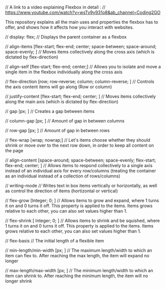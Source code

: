 // A link to a video explaining Flexbox in detail :
// https://www.youtube.com/watch?v=wsTv9y931o8&ab_channel=Coding2GO

This repository explains all the main uses and properties the flexbox has to offer, and shows how it affects how you interact with websites.

// display: flex;
// Displays the parent container as a flexbox

// align-items [flex-start; flex-end; center; space-between; space-around; space-evenly; ]
// Moves items collectively along the cross axis (which is dictated by flex-direction)

// align-self [flex-start; flex-end; center;]
// Allows you to isolate and move a single item in the flexbox individually along the cross axis

// flex-direction [row; row-reverse; column; column-reverse; ]
// Controls the axis content items will go along (Row or column)

// justify-content [flex-start; flex-end; center; ] 
// Moves items collectively along the main axis (which is dictated by flex-direction)

// gap [px; ]
// Creates a gap between items

// column-gap [px; ]
// Amount of gap in between columns

// row-gap [px; ]
// Amount of gap in between rows

// flex-wrap [wrap; nowrap;]
// Let's items choose whether they should shrink or move over to the next row down, in order to keep all content on the page

// align-content [space-around; space-between; space-evenly; flex-start; flex-end; center; ]
// Allows items to respond collectively to a single axis instead of an individual axis for every row/columns (treating the container as an individual instead of a collection of rows/columns)

// writing-mode
// Writes text in box items vertically or horizontally, as well as control the direction of items (hortizontal or vertical)

// flex-grow [Integer; 0; ]
// Allows items to grow and expand, where 1 turns it on and 0 turns it off. This property is applied to the items. Items grows relative to each other, you can also set values higher than 1.

// flex-shrink [ Integer; 0; ]
// Allows items to shrink and be squished, where 1 turns it on and 0 turns it off. This property is applied to the items. Items grows relative to each other, you can also set values higher than 1.

// flex-basis
// The initial length of a flexible item 

// min-length/min-width [px; ]
// The maximum length/width to which an item can flex to. After reaching the max length, the item will expand no longer

// max-length/max-width [px; ]
// The minimum length/width to which an item can shrink to. After reaching the minimum length, the item will no longer shrink